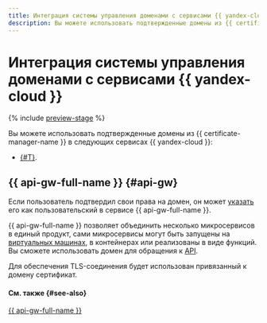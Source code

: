 ```yaml
---
title: Интеграция системы управления доменами с сервисами {{ yandex-cloud }}
description: Вы можете использовать подтвержденные домены из {{ certificate-manager-name }} в сервисе {{ api-gw-full-name }}.
---
```


# Интеграция системы управления доменами с сервисами {{ yandex-cloud }}

{% include [preview-stage](../../../_includes/certificate-manager/preview-stage.md) %}


Вы можете использовать подтвержденные домены из {{ certificate-manager-name }} в следующих сервисах {{ yandex-cloud }}:
* [{#T}](#api-gw).

## {{ api-gw-full-name }} {#api-gw}

Если пользователь подтвердил свои права на домен, он может [указать](../../../api-gateway/operations/api-gw-domains.md) его как пользовательский в сервисе {{ api-gw-full-name }}.

{{ api-gw-full-name }} позволяет объединить несколько микросервисов в единый продукт, сами микросервисы могут быть запущены на [виртуальных машинах](../../../glossary/vm.md), в контейнерах или реализованы в виде функций. Вы сможете использовать домен для обращения к [API](../../../glossary/rest-api.md).

Для обеспечения TLS-соединения будет использован привязанный к домену сертификат.

#### См. также {#see-also}

[{{ api-gw-full-name }}](../../../api-gateway/)
